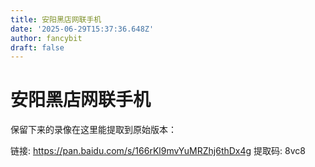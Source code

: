 ```yaml
---
title: 安阳黑店网联手机
date: '2025-06-29T15:37:36.648Z'
author: fancybit
draft: false
---
```

<div class="header"><h1 class="single-title animate__animated animate__pulse animate__faster">安阳黑店网联手机</h1></div>

<div class="content" id="content"><p>保留下来的录像在这里能提取到原始版本：</p><p>链接: <a href="https://pan.baidu.com/s/166rKl9mvYuMRZhj6thDx4g" target="_blank" rel="external nofollow noopener noreferrer">https://pan.baidu.com/s/166rKl9mvYuMRZhj6thDx4g</a> 提取码: 8vc8</p><!-- raw HTML omitted --></div>


